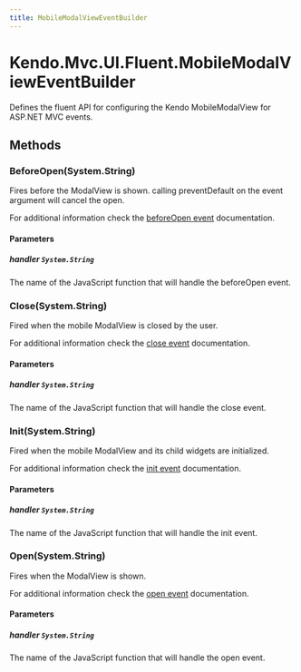 ```yaml
---
title: MobileModalViewEventBuilder
---
```


# Kendo.Mvc.UI.Fluent.MobileModalViewEventBuilder
Defines the fluent API for configuring the Kendo MobileModalView for ASP.NET MVC events.




## Methods


### BeforeOpen(System.String)
Fires before the ModalView is shown. calling preventDefault on the event argument will cancel the open.

For additional information check the [beforeOpen event](/api/javascript/ui/mobilemodalview#events-beforeOpen) documentation.


#### Parameters

##### handler `System.String`
The name of the JavaScript function that will handle the beforeOpen event.





### Close(System.String)
Fired when the mobile ModalView is closed by the user.

For additional information check the [close event](/api/javascript/ui/mobilemodalview#events-close) documentation.


#### Parameters

##### handler `System.String`
The name of the JavaScript function that will handle the close event.





### Init(System.String)
Fired when the mobile ModalView and its child widgets are initialized.

For additional information check the [init event](/api/javascript/ui/mobilemodalview#events-init) documentation.


#### Parameters

##### handler `System.String`
The name of the JavaScript function that will handle the init event.





### Open(System.String)
Fires when the ModalView is shown.

For additional information check the [open event](/api/javascript/ui/mobilemodalview#events-open) documentation.


#### Parameters

##### handler `System.String`
The name of the JavaScript function that will handle the open event.






